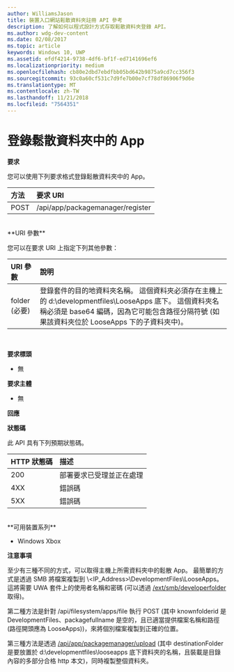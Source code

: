 ```yaml
---
author: WilliamsJason
title: 裝置入口網站鬆散資料夾註冊 API 參考
description: 了解如何以程式設計方式存取鬆散資料夾登錄 API。
ms.author: wdg-dev-content
ms.date: 02/08/2017
ms.topic: article
keywords: Windows 10, UWP
ms.assetid: efdf4214-9738-4df6-bf1f-ed7141696ef6
ms.localizationpriority: medium
ms.openlocfilehash: cb80e2dbd7ebdfbb05bd642b9875a9cd7cc356f3
ms.sourcegitcommit: 93c0a60cf531c7d9fe7b00e7cf78df86906f9d6e
ms.translationtype: MT
ms.contentlocale: zh-TW
ms.lasthandoff: 11/21/2018
ms.locfileid: "7564351"
---
```

# <a name="register-an-app-in-a-loose-folder"></a>登錄鬆散資料夾中的 App  

**要求**

您可以使用下列要求格式登錄鬆散資料夾中的 App。

方法      | 要求 URI
:------     | :------
POST | /api/app/packagemanager/register
<br />
**URI 參數**

您可以在要求 URI 上指定下列其他參數：

URI 參數      | 說明
:------     | :-----
folder (必要) | 登錄套件的目的地資料夾名稱。 這個資料夾必須存在主機上的 d:\developmentfiles\LooseApps 底下。 這個資料夾名稱必須是 base64 編碼，因為它可能包含路徑分隔符號 (如果該資料夾位於 LooseApps 下的子資料夾中)。
<br />

**要求標頭**

- 無

**要求主體**

- 無

**回應**

**狀態碼**

此 API 具有下列預期狀態碼。

HTTP 狀態碼      | 描述
:------     | :-----
200 | 部署要求已受理並正在處理
4XX | 錯誤碼
5XX | 錯誤碼
<br />
**可用裝置系列**

* Windows Xbox

**注意事項**

至少有三種不同的方式，可以取得主機上所需資料夾中的鬆散 App。 最簡單的方式是透過 SMB 將檔案複製到 \\&lt;IP_Address&gt;\DevelopmentFiles\LooseApps。 這將需要 UWA 套件上的使用者名稱和密碼 (可以透過 [/ext/smb/developerfolder](wdp-smb-api.md) 取得)。 

第二種方法是針對 /api/filesystem/apps/file 執行 POST (其中 knownfolderid 是 DevelopmentFiles、packagefullname 是空的，且已適當提供檔案名稱和路徑 (路徑開頭應為 LooseApps))，來將個別檔案複製到正確的位置。

第三種方法是透過 [/api/app/packagemanager/upload](wdp-folder-upload.md) (其中 destinationFolder 是要放置於 d:\developmentfiles\looseapps 底下資料夾的名稱，且裝載是目錄內容的多部分合格 http 本文)，同時複製整個資料夾。


